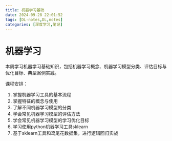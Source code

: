 ```yaml
---
title: 机器学习基础
date: 2024-09-28 22:01:52
tags: [DL-notes,DL,notes]
categories: [深度学习,笔记]
---
```




# 机器学习

本周学习机器学习基础知识，包括机器学习概念、机器学习模型分类、评估目标与优化目标、典型案例实践。

课程安排： 

1. 掌握机器学习工具的基本流程
2. 掌握特征的概念与使用 
3. 了解不同机器学习模型的分类 
4. 学会常见机器学习模型的评估方法 
5. 学会常见机器学习模型的学习优化目标 
6. 学习使用python机器学习工具sklearn 
7. 基于sklearn工具和鸢尾花数据集，进行逻辑回归实战

